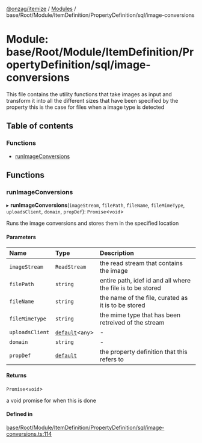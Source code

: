 [@onzag/itemize](../README.md) / [Modules](../modules.md) / base/Root/Module/ItemDefinition/PropertyDefinition/sql/image-conversions

# Module: base/Root/Module/ItemDefinition/PropertyDefinition/sql/image-conversions

This file contains the utility functions that take images as input and
transform it into all the different sizes that have been specified by the property
this is the case for files when a image type is detected

## Table of contents

### Functions

- [runImageConversions](base_Root_Module_ItemDefinition_PropertyDefinition_sql_image_conversions.md#runimageconversions)

## Functions

### runImageConversions

▸ **runImageConversions**(`imageStream`, `filePath`, `fileName`, `fileMimeType`, `uploadsClient`, `domain`, `propDef`): `Promise`<`void`\>

Runs the image conversions and stores them in the specified location

#### Parameters

| Name | Type | Description |
| :------ | :------ | :------ |
| `imageStream` | `ReadStream` | the read stream that contains the image |
| `filePath` | `string` | entire path, idef id and all where the file is to be stored |
| `fileName` | `string` | the name of the file, curated as it is to be stored |
| `fileMimeType` | `string` | the mime type that has been retreived of the stream |
| `uploadsClient` | [`default`](../classes/server_services_base_StorageProvider.default.md)<`any`\> | - |
| `domain` | `string` | - |
| `propDef` | [`default`](../classes/base_Root_Module_ItemDefinition_PropertyDefinition.default.md) | the property definition that this refers to |

#### Returns

`Promise`<`void`\>

a void promise for when this is done

#### Defined in

[base/Root/Module/ItemDefinition/PropertyDefinition/sql/image-conversions.ts:114](https://github.com/onzag/itemize/blob/f2db74a5/base/Root/Module/ItemDefinition/PropertyDefinition/sql/image-conversions.ts#L114)
